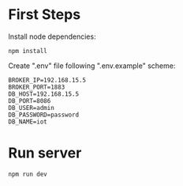 # First Steps

Install node dependencies:

`npm install`

Create ".env" file following ".env.example" scheme:

```
BROKER_IP=192.168.15.5
BROKER_PORT=1883
DB_HOST=192.168.15.5
DB_PORT=8086
DB_USER=admin
DB_PASSWORD=password
DB_NAME=iot
```

# Run server

`npm run dev`
